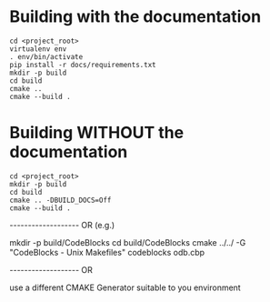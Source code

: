 Building with the documentation
===============================

```
cd <project_root>
virtualenv env
. env/bin/activate
pip install -r docs/requirements.txt
mkdir -p build
cd build
cmake ..
cmake --build .
```

Building **WITHOUT** the documentation
======================================

```
cd <project_root>
mkdir -p build
cd build
cmake .. -DBUILD_DOCS=Off
cmake --build .
```

------------------- OR (e.g.)

mkdir -p build/CodeBlocks
cd build/CodeBlocks
cmake ../../ -G "CodeBlocks - Unix Makefiles"
codeblocks odb.cbp

------------------- OR

use a different CMAKE Generator suitable to you environment


